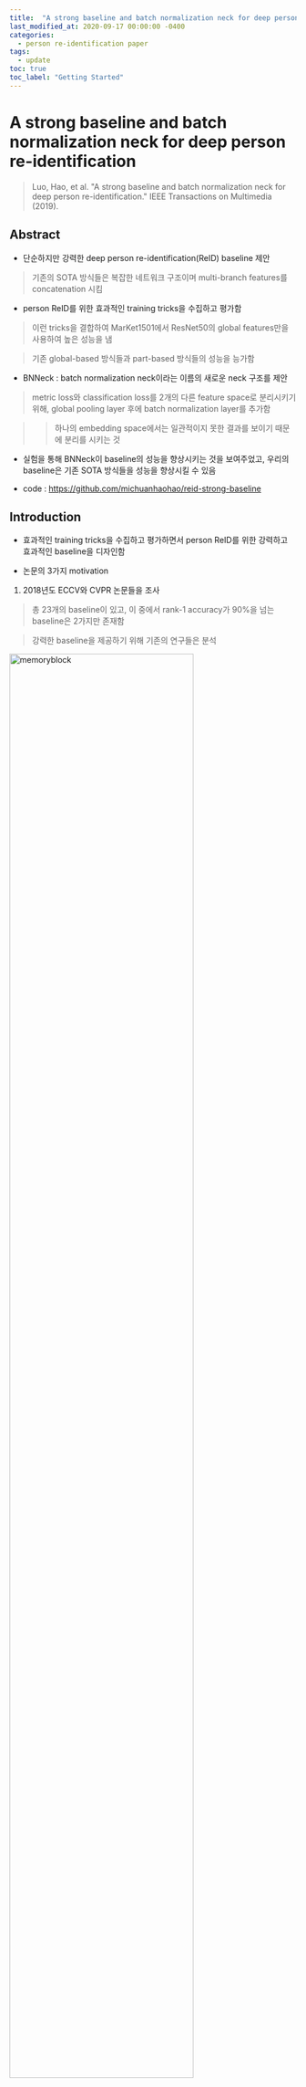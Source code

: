 ```yaml
---
title:  "A strong baseline and batch normalization neck for deep person re-identification review"
last_modified_at: 2020-09-17 00:00:00 -0400
categories: 
  - person re-identification paper
tags:
  - update
toc: true
toc_label: "Getting Started"
---
```


# A strong baseline and batch normalization neck for deep person re-identification
> Luo, Hao, et al. "A strong baseline and batch normalization neck for deep person re-identification." IEEE Transactions on Multimedia (2019).

## Abstract

* 단순하지만 강력한 deep person re-identification(ReID) baseline 제안

> 기존의 SOTA 방식들은 복잡한 네트워크 구조이며 multi-branch features를 concatenation 시킴

* person ReID를 위한 효과적인 training tricks을 수집하고 평가함

> 이런 tricks을 결합하여 MarKet1501에서 ResNet50의 global features만을 사용하여 높은 성능을 냄 

> 기존 global-based 방식들과 part-based 방식들의 성능을 능가함

* BNNeck : batch normalization neck이라는 이름의 새로운 neck 구조를 제안

> metric loss와 classification loss를 2개의 다른 feature space로 분리시키기 위해, global pooling layer 후에 batch normalization layer를 추가함

> > 하나의 embedding space에서는 일관적이지 못한 결과를 보이기 때문에 분리를 시키는 것

* 실험을 통해 BNNeck이 baseline의 성능을 향상시키는 것을 보여주었고, 우리의 baseline은 기존 SOTA 방식들을 성능을 향상시킬 수 있음

* code : https://github.com/michuanhaohao/reid-strong-baseline

## Introduction

* 효과적인 training tricks을 수집하고 평가하면서 person ReID를 위한 강력하고 효과적인 baseline을 디자인함

* 논문의 3가지 motivation

1) 2018년도 ECCV와 CVPR 논문들을 조사

> 총 23개의 baseline이 있고, 이 중에서 rank-1 accuracy가 90%을 넘는 baseline은 2가지만 존재함

> 강력한 baseline을 제공하기 위해 기존의 연구들은 분석

<img src="/assets/img/BNNeck/fig1.PNG" width="80%" height="80%" title="70px" alt="memoryblock">

2) 여러 연구들에서 성능 향상의 요인이 모델 자체보다는 training tricks에 존재하는 것을 발견

> 연구들은 다른 SOTA들과 불공정하게 비교를 하였음

>  training tricks에 대해 축소하여 언급하면서 모델의 효과를 과장되게 표현함

> reviewers가 이런 tricks을 고려할 수 있도록 

3) 산업에서는 간단하지만 효과적인 모델을 선호

> 기존에 성능 향상을 위해 pose estimation 또는 segmentation models에서의 정보를 결합시키는 방식들이 있으나, 이는 추가적인 계산비용이 들어가기 때문에 속도가 빠르지 못함

> 우리는 추가적인 계산비용 없이 오직 모델에서 추출된 global features만을 활용하고, tricks을 사용하여 ReID model의 capability를 향상시킴

* * *

* 기존의 연구들을 분석하여 총 6개의 tricks을 소개하고, 새로운 bottleneck(BNNeck) 구조를 제안

> classification loss와 metric loss는 같은 embedding space에 일관성 없는 결과를 보이기 때문에, BNNeck은 2개의 losses를 다른 2개의 embedding space에서 최적화 시킴

* person ReID task는 ranking performance(cumulative match characteristic,mAP)에 초점을 맞추고, clustering effect(intra-class compactness, inter-class separability)는
무시함

> 하지만, clustering effect도 object tracking과 같은 특정 tasks에서는 중요함

> 이를 해결하기 위해 center loss를 이용하여 모델을 학습 시킴

* 마지막으로, 우리의 수정된 baseline을 얻기 위해 기존의 baseline에 tricks을 추가 (backbone : ResNet50)

* * *

* 이러한 tricks이 일반적으로 유용한지 아닌지를 결정하기 위해, 3가지 관점에서 실험을 진행

1) the cross-domain ReID settings 

> 모델을 training 시키고, 다른 datasets에서 평가

> tricks이 모델의 성능을 향상시키는 것인지 단순히 학습 dataset에서 overfitting을 억제하는 것인지 실험을 통해 확인

2) 여러 backbones에서 모든 tricks을 평가

3) SOTA 방식들을 우리의 baseline으로 재구성

### Contributions

1. 효과적인 training tricks을 수집하고, 이들을 2개의 datasets에서 평가

2. ID loss와 triplet loss 사이 inconsistency를 발견하고, 새로운 neck 구조(BNNeck) 제안

3. ReID task는 intra-class compactness와 inter-class sepability를 무시하는 것을 발견하고, 이를 해결하기 위해 center loss 사용을 주장

4. 강력한 ReID baseline 제안

5. 실험을 통해 우리의 baseline이 강력하다는 것을 증명

## Our strong baseline and training tricks

### A. Warmup learning rate

* learning rate는 ReID 모델 성능에 큰 영향을 끼침

<img src="/assets/img/BNNeck/eq1.PNG" width="50%" height="50%" title="70px" alt="memoryblock">

### B. Random erasing augmentation

* person ReID에서 이미지 속 사람들은 종종 다른 objects에 의해 가려져 있음

> occlusion 문제를 해결하고 ReID 모델의 capability를 향상시키기 위해, data augmentation을 사용

* random erasing augmentation(REA) : 랜덤으로 training image에 사각형의 masks가 생성됨 (probability p 설정)

### C. Label Smoothing

* person ReID에서 basic baseline는 IDE 네트워크

> 마지막 layer에서 이미지들의 ID perdiction logits(p_i) 출력

* The ID loss

<img src="/assets/img/BNNeck/eq2.PNG" width="50%" height="50%" title="70px" alt="memoryblock">

* training IDs에 오버피팅되는 것을 방지하기 위해 Label smoothing(LS) 방식 사용

<img src="/assets/img/BNNeck/eq3.PNG" width="50%" height="50%" title="70px" alt="memoryblock">

### D. Last Stride : last spatial down-sampling operation

* high spatial resolution은 features를 풍부하게 함

* last stride를 제거하면 feature map 사이즈가 2배로 커지며, 이는 상당한 성능 향상을 가져옴

> computation costs는 살짝 증가하지만, 추가적인 training 파라미터는 필요하지 않음

### E. BNNeck

<img src="/assets/img/BNNeck/fig4.PNG" width="70%" height="70%" title="70px" alt="memoryblock">

* fig4(a)와 같이, 많은 SOTA 방식들이 ID loss와 triplet loss를 결합하여 사용함

> 이는 모델이 좋은 성능을 내도록 하지만, embedding space에서 inconsistency의 원인이 됨


### F. Center loss








